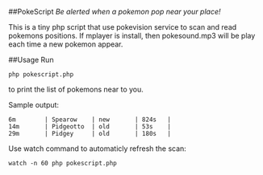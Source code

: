 ##PokeScript
*Be alerted when a pokemon pop near your place!*

This is a tiny php script that use pokevision service to scan and read pokemons positions.
If mplayer is install, then pokesound.mp3 will be play each time a new pokemon appear.

##Usage
Run 
```
php pokescript.php
```
to print the list of pokemons near to you. 

Sample output:

```
6m        | Spearow    | new       | 824s   |
14m       | Pidgeotto  | old       | 53s    |
29m       | Pidgey     | old       | 180s   |
```

Use watch command to automaticly refresh the scan:
```
watch -n 60 php pokescript.php
```
